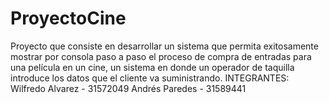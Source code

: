 # ProyectoCine
Proyecto que consiste en desarrollar un sistema que permita exitosamente mostrar por consola paso a paso el proceso de compra de entradas para una película en un cine, un sistema en donde un operador de taquilla introduce los datos que el cliente va suministrando. INTEGRANTES: Wilfredo Alvarez - 31572049 Andrés Paredes - 31589441
